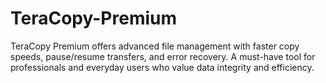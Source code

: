 # TeraCopy-Premium
TeraCopy Premium offers advanced file management with faster copy speeds, pause/resume transfers, and error recovery. A must-have tool for professionals and everyday users who value data integrity and efficiency.
